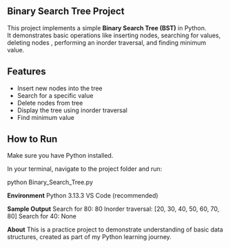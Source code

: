 ## Binary Search Tree Project

This project implements a simple **Binary Search Tree (BST)** in Python.  
It demonstrates basic operations like inserting nodes, searching for values, deleting nodes , performing an inorder traversal, and finding minimum value.

## Features
- Insert new nodes into the tree
- Search for a specific value
- Delete nodes from tree
- Display the tree using inorder traversal
- Find minimum value

## How to Run
Make sure you have Python installed.

In your terminal, navigate to the project folder and run:

python Binary_Search_Tree.py

**Environment**
Python 3.13.3
VS Code (recommended)

**Sample Output**
Search for 80: 80
Inorder traversal: [20, 30, 40, 50, 60, 70, 80]
Search for 40: None

**About**
This is a practice project to demonstrate understanding of basic data structures, created as part of my Python learning journey.
